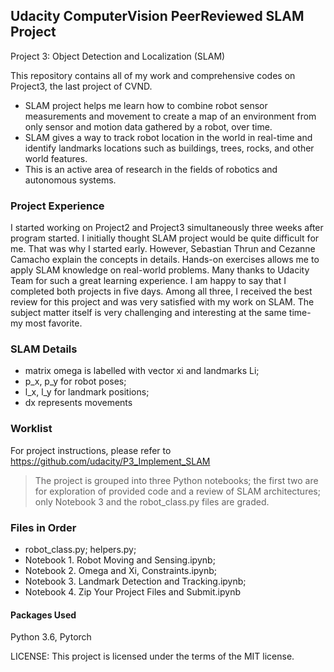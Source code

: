 ## Udacity ComputerVision PeerReviewed SLAM Project
Project 3: Object Detection and Localization (SLAM)

This repository contains all of my work and comprehensive codes on Project3, the last project of CVND. 
- SLAM project helps me learn how to combine robot sensor measurements and movement to create a map of an environment from only sensor and motion data gathered by a robot, over time. 
- SLAM gives a way to track robot location in the world in real-time and identify landmarks locations such as buildings, trees, rocks, and other world features. 
- This is an active area of research in the fields of robotics and autonomous systems.
### Project Experience
I started working on Project2 and Project3 simultaneously three weeks after program started. I initially thought SLAM project would be quite difficult for me. That was why I started early. However, Sebastian Thrun and Cezanne Camacho explain the concepts in details. Hands-on exercises allows me to apply SLAM knowledge on real-world problems. Many thanks to Udacity Team for such a great learning experience. I am happy to say that I completed both projects in five days. Among all three, I received the best review for this project and was very satisfied with my work on SLAM. The subject matter itself is very challenging and interesting at the same time- my most favorite.
### SLAM Details 
- matrix omega is labelled with vector xi and landmarks Li;
- p_x, p_y for robot poses;
- l_x, l_y for landmark positions;
- dx represents movements
### Worklist
For project instructions, please refer to https://github.com/udacity/P3_Implement_SLAM

>The project is grouped into three Python notebooks; 
>the first two are for exploration of provided code and a review of SLAM architectures;
> only Notebook 3 and the robot_class.py files are graded.
### Files in Order
- robot_class.py; helpers.py;
- Notebook 1. Robot Moving and Sensing.ipynb;
- Notebook 2. Omega and Xi, Constraints.ipynb;
- Notebook 3. Landmark Detection and Tracking.ipynb;
- Notebook 4. Zip Your Project Files and Submit.ipynb
#### Packages Used
Python 3.6, Pytorch

LICENSE: This project is licensed under the terms of the MIT license.
